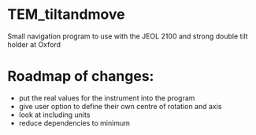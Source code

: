 # TEM_tiltandmove
Small navigation program to use with the JEOL 2100 and strong double tilt holder at Oxford

# Roadmap of changes: 
- put the real values for the instrument into the program
- give user option to define their own centre of rotation and axis
- look at including units
- reduce dependencies to minimum
